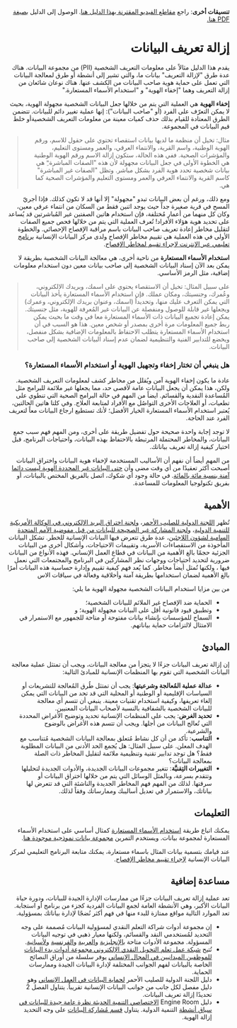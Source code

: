 <div dir=rtl>

**تنسيقات أخرى**: راجع [مقاطع الفيديو المقترنة بهذا الدليل هنا](https://youtu.be/MX0Y1UjL73g). الوصول إلى الدليل [بصيغة PDF هنا.](https://dldocs.mercycorps.org/DPPDeidentifyingDataGuideAR.pdf)

# إزالة تعريف البيانات

يقدم هذا الدليل مثالاً على معلومات التعريف الشخصية (PII) من مجموعة البيانات. هناك عدة طرق "لإزالة التعريف" بيانات ما، والتي تشير إلى أنشطة أو طرق لمعالجة البیانات التي تعمل على حمایة هویة صاحب البیانات من الكشف عنها. هناك نوعان شائعان من إزالة التعريف وهما "إخفاء الهویة" و "استخدام الأسماء المستعارة."

**إخفاء الهویة** هي العملية التي يتم من خلالها جعل البیانات الشخصیة مجهولة الهویة، بحیث لا یمكن التعرّف على الفرد (أو "صاحب البیانات"): إنها عملية تغيير دائم للبيانات. تتضمن الطرق المعتادة للقیام بذلك حذف كمیات معینة من معلومات التعريف الشخصيةأو خلط قيم البيانات في المجموعة.


> مثال: تخيل أن منظمة ما لديها بيانات استقصاء تحتوي على حقول للاسم، ورقم الهوية الوطنية، واسم القرية، والانتماء العرقي، والعمر ومستوى التعليم، والمؤشرات الصحية. ففي هذه الحالة، ستكون إزالة الاسم ورقم الهوية الوطنية هي الخطوة الأولى في جعل البيانات مجهولة لأن هذه "الصفات المباشرة"ِ هي بيانات شخصية تحدد هوية الفرد بشكل مباشر. وتظل "الصفات غير المباشرة" كاسم القرية والانتماء العرقي والعمر ومستوى التعليم والمؤشرات الصحية كما هي.

ومع ذلك، ورغم أن بعض البيانات تبدو "مجهولة" إلا أنها قد لا تكون كذلك. فإذا أجريّ المسح في قرية صغيرة جداً حيث يوجد اثنين فقط من السكان من انتماء عرقي معين، وكان كل منهما من أعمار مُختلفة، فإن استخدام هاتين الصفتين غير المُباشرتين قد يُساعد على تحديد هوية هؤلاء الأفراد! تُعرف العملية التي يتم من خلالها فحص جميع الصفات لتقليل مخاطر إعادة تعريف صاحب البيانات باسم مراقبة الإفصاح الإحصائي. والخطوة الأولى في هذه العملية هي تقييم مخاطر الإفصاح ولدى مركز البيانات الإنسانية [برنامج تعليمي عبر الإنترنت لإجراء تقييم لمخاطر الإفصاح](https://centre.humdata.org/learning-path/disclosure-risk-assessment-overview/).

**استخدام الأسماء المستعارة** من ناحية أخرى، هي معالجة البيانات الشخصية بطريقة لا يمكن بعد الآن إسناد البيانات الشخصية إلى  صاحب بيانات معين دون استخدام معلومات إضافية، مثل الرمز الأساسي.

> على سبيل المثال: تخيل أن الاستقصاء يحتوي على اسمك، وبريدك الالكتروني، وعُمرك، وجنسيتك، ومكان عملك. فإن استخدام الأسماء المستعارة يأخذ البيانات التي يمكن التعرف عليك منها، وتحديداُ (اسمك، وعنوان بريدك الإلكتروني، وعمرك) ويجعلها غير قابلة للوصول ومنفصلة عن البيانات غير المُعرِفة للهوية، مثل جنسيتك. يمكن إعادة تجميع البيانات ذات الأسماء المستعارة معا في وقت ما بحيث يمكن ربط جميع المعلومات مرة أخرى بمصدر أو شخص معين. هذا هو السبب في أن استخدام الأسماء المستعارة يتطلب الاحتفاظ بالمعلومات الإضافية بشكل منفصل، ويخضع للتدابير الفنية والتنظيمية لضمان عدم إسناد البيانات الشخصية إلى صاحب البيانات.

### هل ينبغي أن تختار إخفاء وتجهيل الهویة أو استخدام الأسماء المستعارة؟

عادة ما يكون إخفاء الهوية آمن ويُقلل من مخاطر كشف لمعلومات التعريف الشخصية. ولكن، هذا يمكن أن يجعل البيانات عامة لأقصى حد، مما يجعلها غير ملائمة للبرامج مثل المُساعدة النقدية والقسائم. ايضاً من المهم في حالة البرامج الصحية التي تنطوي على تطعيات، أو العلاجات الأخرى التواصُل مع الأفراد لمتابعة العلاج. وفي كلتا هاتين الحالتين، يُعتبر استخدام الأسماء المستعارة الخيار الأفضل؛ لأنك تستطيع ارجاع البيانات معاً لتعريف الفرد عند الحاجة.

لا توجد إجابة واحدة صحيحة حول تفضيل طريقة على أخرى، ومن المهم فهم سبب جمع البيانات، والمخاطر المحتملة المرتبطة بالاحتفاظ بهذه البيانات، واحتياجات البرنامج، قبل اختيار كيفية إزالة تعريف بياناتك.

من المهم أيضاً أن نفهم أن الأساليب المستخدمة لإخفاء هوية البيانات واختراق البيانات أصبحت أكثر تعقيدًا من أي وقت مضى وأن [حتى البيانات غير المحددة الهوية ليست دائما آمنة بنسبة مائة بالمائة](https://reliefweb.int/report/world/mosaic-effect-revelation-risks-combining-humanitarian-and-social-protection-data). في حالة وجود أي شكوك، اتصل بالفريق المختص بالبيانات، أو بفريق تكنولوجيا المعلومات للمساعدة.

## الأهمية

 تُظهر [اللجنة الدولية للصليب الأحمر](https://www.icrc.org/en/document/cyber-attack-icrc-what-we-know)، [ولجنة اختراق البريد الإلكتروني في الوكالة الأمريكية للتنمية الدولية](https://www.devex.com/news/usaid-hack-is-wakeup-call-for-aid-industry-on-cybersecurity-100028)، و[لجنة المشاركة غير الصحيحة للبيانات من قبل مفوضية الأمم المتحدة السامية لشؤون اللاجئين](https://www.hrw.org/news/2021/06/15/un-shared-rohingya-data-without-informed-consent#)، عدة طرق تتعرض فيها البيانات الإنسانية للخطر. تشكل البيانات المأخوذة من الاستقصاءات الأسرية، وتقييمات الاحتياجات، وأشكال أخرى من البيانات الجزئية حجمًا بالغ الأهمية من البيانات في قطاع العمل الإنساني. فهذه الأنواع من البيانات ضرورية لتحديد احتياجات ووجهات نظر المشاركين في البرنامج والمجتمعات التي نعمل فيها ، ولكنها تُمثل أيضاً مخاطر. كما يُعد فهم كيفية تقييم وإدارة حساسية هذه البيانات أمرًا بالغ الأهمية لضمان استخدامها بطريقة آمنة وأخلاقية وفعالة في سياقات الاس
 
من بين مزايا استخدام البيانات الشخصية مجهولة الهوية ما يلي:
- الحماية ضد الإفصاح غير الملائم للبيانات الشخصية؛
- وتطبيق قيود قانونية أقل على البيانات مجهولة الهوية؛ و
- السماح للمؤسسات بإنشاء بيانات مفتوحة أو متاحة للجمهور مع الاستمرار في الامتثال لالتزامات حماية بياناتهم.

## المبادئ
إن إزالة تعريف البيانات جزءًا لا يتجزأ من معالجة البيانات، ويجب أن تمتثل عملية معالجة البيانات الشخصية التي تقوم بها المنظمات الإنسانية للمبادئ التالية:
- **عدالة عملية المُعالجة وشرعيتها**: يجب أن تمتثل طُرق المُعالجة للتشريعات أو السياسات الإقليمية أو الوطنية أو المحلية التي قد تحد من البيانات التي يمكن إلغاء تعريفها، وكيفية استخدام تقنيات معينة. ينبغي أن تتسم أي معالجة للبيانات الشخصية بالشفافية بالنسبة لأصحاب البيانات المعنيين.
- **تحديد الغرض**: يجب على المنظمات الإنسانية تحديد وتوضيح الأغراض المحددة التي تُعالج البيانات من أجلها. ويجب أن تتسم هذه الأغراض بالوضوح والشرعية.
- **التناسب**: تأكد من أن كل نشاط مُتعلق بمعالجة البيانات الشخصية مُتناسب مع الهدف المعلن. على سبيل المثال: هل يُجمع الحد الأدنى من البيانات المطلوبة فقط؟ هل توجد تدابير تقنية وتنظيمية ملائمة لتقليل المخاطر ذات الصلة بمعالجة البيانات؟
- **التغييرات التِقنيَّة**: تتغير مجموعات البيانات الجديدة، والأدوات الجديدة لتحليلها وتتقدم بسرعة، وبالمثل الوسائل التي يتم من خلالها اختراق البيانات أو سرقتها. لذلك من المهم فهم المخاطر الجديدة والناشئة التي قد تتعرض لها بياناتك، والاستمرار في تعديل أساليبك وممارساتك وفقاً لذلك.

## التعليمات
يمكنك اتباع طريقة [استخدام الأسماء المستعارة](Pseudonymization-instructions.md) كمثال أساسي على استخدام الأسماء المستعارة لمجموعة بيانات. ويستخدم التمرين [مجموعة بيانات نموذجية موجودة هنا](data/Pseudonymization_example.csv).

عند قيامك بتسمية بيانات المثال باسماء مستعارة، يمكنك متابعة البرنامج التعليمي لمركز البيانات الإنسانية [لإجراء تقييم مخاطر الإفصاح](https://centre.humdata.org/learning-path/disclosure-risk-assessment-overview/).

## مساعدة إضافية
 تعد عملية إزالة تعريف البيانات جزءًا من ممارسات الإدارة الجيدة للبيانات، ودورة حياة البيانات الأكبر، وهي الأنشطة العامة لجمع البيانات الفردية كجزء من برنامج أو استجابة. تعد الموارد التالية مواقع ممتازة للبدء منها في فهم أكثر نُضجًا لإدارة بياناتك بمسؤولية.
 -  إن مجموعة أدوات شراكة التعلم النقدي لمسؤولية البيانات مُصممة على وجه التحديد لمُستخدمي النقد والقسائم، ولكنها معيار ذهبي في توجيه البيانات المسؤولة. مجموعة الأدوات متاحة [بالإنجليزية](https://www.calpnetwork.org/wp-content/uploads/2021/03/Data-Responsibility-Toolkit_A-guide-for-Cash-and-Voucher-Practitioners.pdf) و[العربية](https://www.calpnetwork.org/ar/publication/data-responsibility-toolkit-a-guide-for-cva-practitioners/) و[الفرنسية](https://www.calpnetwork.org/fr/publication/data-responsibility-toolkit-a-guide-for-cva-practitioners/)  و[لأسبانية](https://www.calpnetwork.org/es/publication/data-responsibility-toolkit-a-guide-for-cva-practitioners/).
 - تُتيح [شبكة عمل تعلم التحويل النقدي الإلكتروني مجموعة أدوات بدء البيانات للموظفين الميدانيين في المجال الإنساني](https://www.icrc.org/en/data-protection-humanitarian-action-handbook) يوفر سلسلة من أوراق النصائح الخاصة بالبيانات لفهم الجوانب المختلفة لإدارة البيانات الجيدة وممارسات الحماية.
 - دليل اللجنة الدولية للصليب الأحمر [لحماية البيانات في العمل الإنساني](https://www.icrc.org/en/data-protection-humanitarian-action-handbook) وهو دليل مفصل لكل جانب من جوانب البيانات الإنسانية تقريباُ. يتناول الفصل 2 تحديدًا إزالة تعريف البيانات.
 -   دليل Engine Room [الاختصاصي التنمية الحديثة نظرة عامة جيدة للبيانات في سياق أنشطة](https://the-engine-room.github.io/responsible-data-handbook/) التنمية الدولية. يتناول [قسم مُشاركة البيانات](https://the-engine-room.github.io/responsible-data-handbook/chapters/chapter-02c-sharing-data.html) على وجه التحديد إزالة الهوية.
